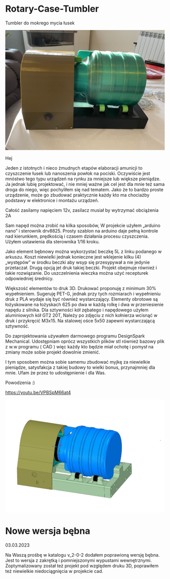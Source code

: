 # Rotary-Case-Tumbler
Tumbler do mokrego mycia łusek

![Image of Tumbler by Mario](https://github.com/mario73z/Rotary-Case-Tumbler/blob/main/INNE/20230219_141938449_iOSm.jpg)

Hej


Jeden z istotnych i nieco żmudnych etapów elaboracji amunicji to czyszczenie łusek lub nanoszenia powłok na pociski. Oczywiście jest mnóstwo tego typu urządzeń na rynku za mniejsze lub większe pieniądze. Ja jednak lubię projektować, i nie mniej ważne jak cel jest dla mnie też sama droga do niego, więc pochyliłem się nad tematem. Jako że to bardzo proste urządzenie, może go zbudować praktycznie każdy kto ma chociażby podstawy w elektronice i montażu urządzeń. 

Całość zasilamy napięciem 12v, zasilacz musiał by wytrzymać obciążenia 2A

Sam napęd można zrobić na kilka sposobów, W projekcie użyłem „arduino nano” i sterownik  drv8825. Prosty szablon na arduino daje pełną kontrole nad kierunkiem, prędkością i czasem działania procesu czyszczenia. Użyłem ustawienia dla sterownika 1/16 kroku. 

Jako element bębnowy można wykorzystać beczkę 5L z linku podanego w arkuszu. Koszt niewielki jednak konieczne jest wklejenie kilku (4) „występów” w środku beczki aby wsyp się przesypywał a nie jedynie przetaczał.
Drugą opcją jet druk takiej beczki. Projekt obejmuje również i takie rozwiązanie. Do uszczelnienia wieczka można użyć recepturek odpowiedniej średnicy. 

Większość elementów to druk 3D. Drukować proponuję z minimum 30% wypełnieniem. Sugeruję PET-G, jednak przy tych rozmiarach i wypełnieniu druk z PLA wydaje się być również wystarczający. 
Elementy obrotowe są łożyskowane na łożyskach 625 po dwa w każdą rolkę i dwa w przeniesienie napędu z silnika. Dla sztywności kół zębatego i napędowego użyłem aluminiowych kół GT2 20T, Należy po zdjęciu z nich kołnierza wcisnąć w druk i przykręcić M3x15. Na stalowej ośce 5x50 zapewni wystarczającą sztywność.

Do zaprojektowania używałem darmowego programu DesignSpark Mechanical. Udostępniam oprócz wszystkich plików stl również bazowy plik z w.w  programu ( CAD ) więc każdy kto będzie miał ochotę i pomysł na zmiany może sobie projekt dowolnie zmienić.

I tym sposobem można sobie samemu zbudować myjkę za niewielkie pieniądze, satysfakcja z takiej budowy to wielki bonus, przynajmniej dla mnie. Ufam że przez to udostępnienie i dla Was. 

Powodzenia :)

https://youtu.be/VPBSpM66at4 

![Image of Tumbler by Mario cad](https://github.com/mario73z/Rotary-Case-Tumbler/blob/main/INNE/1.jpg)

# Nowe wersja bębna
03.03.2023

Na Waszą prośbę w katalogu v_2-0-2  dodałem poprawioną wersję bębna. Jest to wersja z zakrętką i pomniejszonymi wypustami wewnętrznymi. Zoptymalizowany został też projekt pod względem druku 3D, poprawiłem też niewielkie niedociągnięcia w projekcie cad. 

